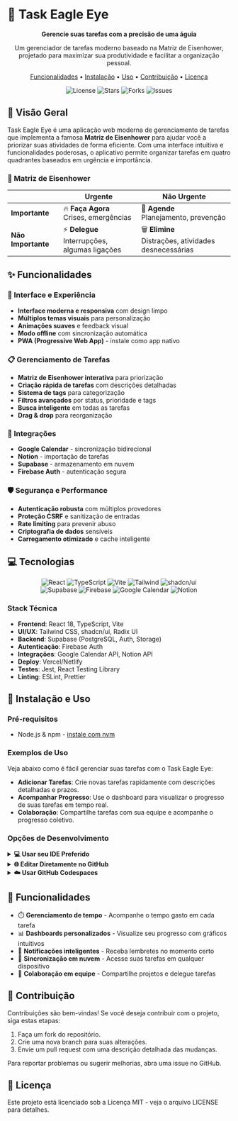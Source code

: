 # 🦅 Task Eagle Eye

<div align="center">
  <p><strong>Gerencie suas tarefas com a precisão de uma águia</strong></p>
  
  <p>Um gerenciador de tarefas moderno baseado na Matriz de Eisenhower, projetado para maximizar sua produtividade e facilitar a organização pessoal.</p>

  <p>
    <a href="#-funcionalidades">Funcionalidades</a> •
    <a href="#-instalação">Instalação</a> •
    <a href="#-uso">Uso</a> •
    <a href="#-contribuição">Contribuição</a> •
    <a href="#-licença">Licença</a>
  </p>

  <p>
    <img src="https://img.shields.io/github/license/OWNER/eisenhower-task-manager" alt="License">
    <img src="https://img.shields.io/github/stars/OWNER/eisenhower-task-manager" alt="Stars">
    <img src="https://img.shields.io/github/forks/OWNER/eisenhower-task-manager" alt="Forks">
    <img src="https://img.shields.io/github/issues/OWNER/eisenhower-task-manager" alt="Issues">
  </p>
</div>

## 🚀 Visão Geral

Task Eagle Eye é uma aplicação web moderna de gerenciamento de tarefas que implementa a famosa **Matriz de Eisenhower** para ajudar você a priorizar suas atividades de forma eficiente. Com uma interface intuitiva e funcionalidades poderosas, o aplicativo permite organizar tarefas em quatro quadrantes baseados em urgência e importância.

### 🎯 Matriz de Eisenhower

| | **Urgente** | **Não Urgente** |
|---|---|---|
| **Importante** | 🔥 **Faça Agora**<br/>Crises, emergências | 📅 **Agende**<br/>Planejamento, prevenção |
| **Não Importante** | ⚡ **Delegue**<br/>Interrupções, algumas ligações | 🗑️ **Elimine**<br/>Distrações, atividades desnecessárias |

## ✨ Funcionalidades

### 🎨 Interface e Experiência
- **Interface moderna e responsiva** com design limpo
- **Múltiplos temas visuais** para personalização
- **Animações suaves** e feedback visual
- **Modo offline** com sincronização automática
- **PWA (Progressive Web App)** - instale como app nativo

### 📋 Gerenciamento de Tarefas
- **Matriz de Eisenhower interativa** para priorização
- **Criação rápida de tarefas** com descrições detalhadas
- **Sistema de tags** para categorização
- **Filtros avançados** por status, prioridade e tags
- **Busca inteligente** em todas as tarefas
- **Drag & drop** para reorganização

### 🔗 Integrações
- **Google Calendar** - sincronização bidirecional
- **Notion** - importação de tarefas
- **Supabase** - armazenamento em nuvem
- **Firebase Auth** - autenticação segura

### 🛡️ Segurança e Performance
- **Autenticação robusta** com múltiplos provedores
- **Proteção CSRF** e sanitização de entradas
- **Rate limiting** para prevenir abuso
- **Criptografia de dados** sensíveis
- **Carregamento otimizado** e cache inteligente

## 💻 Tecnologias

<div align="center">
  <img src="https://img.shields.io/badge/React-61DAFB?style=for-the-badge&logo=react&logoColor=black" alt="React" />
  <img src="https://img.shields.io/badge/TypeScript-3178C6?style=for-the-badge&logo=typescript&logoColor=white" alt="TypeScript" />
  <img src="https://img.shields.io/badge/Vite-646CFF?style=for-the-badge&logo=vite&logoColor=white" alt="Vite" />
  <img src="https://img.shields.io/badge/Tailwind-06B6D4?style=for-the-badge&logo=tailwindcss&logoColor=white" alt="Tailwind" />
  <img src="https://img.shields.io/badge/shadcn/ui-000000?style=for-the-badge&logo=shadcnui&logoColor=white" alt="shadcn/ui" />
</div>

<div align="center">
  <img src="https://img.shields.io/badge/Supabase-3ECF8E?style=for-the-badge&logo=supabase&logoColor=white" alt="Supabase" />
  <img src="https://img.shields.io/badge/Firebase-FFCA28?style=for-the-badge&logo=firebase&logoColor=black" alt="Firebase" />
  <img src="https://img.shields.io/badge/Google_Calendar-4285F4?style=for-the-badge&logo=google-calendar&logoColor=white" alt="Google Calendar" />
  <img src="https://img.shields.io/badge/Notion-000000?style=for-the-badge&logo=notion&logoColor=white" alt="Notion" />
</div>

### Stack Técnica

- **Frontend**: React 18, TypeScript, Vite
- **UI/UX**: Tailwind CSS, shadcn/ui, Radix UI
- **Backend**: Supabase (PostgreSQL, Auth, Storage)
- **Autenticação**: Firebase Auth
- **Integrações**: Google Calendar API, Notion API
- **Deploy**: Vercel/Netlify
- **Testes**: Jest, React Testing Library
- **Linting**: ESLint, Prettier

## 🔧 Instalação e Uso

### Pré-requisitos
- Node.js & npm - [instale com nvm](https://github.com/nvm-sh/nvm#installing-and-updating)

### Exemplos de Uso

Veja abaixo como é fácil gerenciar suas tarefas com o Task Eagle Eye:

- **Adicionar Tarefas**: Crie novas tarefas rapidamente com descrições detalhadas e prazos.
- **Acompanhar Progresso**: Use o dashboard para visualizar o progresso de suas tarefas em tempo real.
- **Colaboração**: Compartilhe tarefas com sua equipe e acompanhe o progresso coletivo.

### Opções de Desenvolvimento

<details>
<summary><b>💻 Usar seu IDE Preferido</b></summary>
<br>

```sh
# Passo 1: Clone o repositório {#passo-1-clone-o-repositório  data-source-line="95"}
git clone <URL_DO_GIT>

# Passo 2: Navegue até o diretório do projeto {#passo-2-navegue-até-o-diretório-do-projeto  data-source-line="98"}
cd task-eagle-eye

# Passo 3: Instale as dependências {#passo-3-instale-as-dependências  data-source-line="101"}
npm i

# Passo 4: Inicie o servidor de desenvolvimento {#passo-4-inicie-o-servidor-de-desenvolvimento  data-source-line="104"}
npm run dev
```sh
# Passo 5: Abra o projeto no navegador {#passo-5-abra-o-projeto-no-navegador  data-source-line="106"}
npm run start
```
</details>

<details>
<summary><b>🌐 Editar Diretamente no GitHub</b></summary>
<br>

1. Navegue até o(s) arquivo(s) desejado(s)
2. Clique no botão "Editar" (ícone de lápis) no canto superior direito
3. Faça suas alterações e confirme o commit
</details>

<details>
<summary><b>☁️ Usar GitHub Codespaces</b></summary>
<br>

1. Navegue até a página principal do repositório
2. Clique no botão "Code" (verde)
3. Selecione a aba "Codespaces"
4. Clique em "New codespace"
5. Edite os arquivos e faça commit das alterações quando terminar
</details>

## 🌟 Funcionalidades

- ⏱️ **Gerenciamento de tempo** - Acompanhe o tempo gasto em cada tarefa
- 📊 **Dashboards personalizados** - Visualize seu progresso com gráficos intuitivos
- 🔔 **Notificações inteligentes** - Receba lembretes no momento certo
- 🔄 **Sincronização em nuvem** - Acesse suas tarefas em qualquer dispositivo
- 🤝 **Colaboração em equipe** - Compartilhe projetos e delegue tarefas

## 🤝 Contribuição

Contribuições são bem-vindas! Se você deseja contribuir com o projeto, siga estas etapas:

1. Faça um fork do repositório.
2. Crie uma nova branch para suas alterações.
3. Envie um pull request com uma descrição detalhada das mudanças.

Para reportar problemas ou sugerir melhorias, abra uma issue no GitHub.

## 📝 Licença

Este projeto está licenciado sob a Licença MIT - veja o arquivo LICENSE para detalhes.

